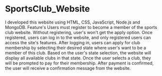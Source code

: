 # SportsClub_Website
I developed this website using HTML, CSS, JavaScript, Node.js and MongoDB.
Feature's
Users must register to become a member of the sports club website.
Without registering, user's won't get the apply option.
Once registered, users can log in to the website, and only registered users can access the site's features.
After logging in, users can apply for club membership by selecting their desired state where user's want to be a member of this club.
Based on the user's state selection, the website will display all available clubs in that state.
Once the user selects a club, they will be prompted to pay for their membership.
After payment is confirmed, the user will receive a confirmation message from the website.
